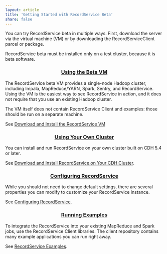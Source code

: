 ```yaml
---
layout: article
title: 'Getting Started with RecordService Beta'
share: false
---
```

You can try RecordService beta in multiple ways. First, download the server via the virtual machine (VM) or by downloading the RecordServiceClient parcel or package.

RecordService beta must be installed only on a test cluster, because it is beta software.

<div class="tiles">
<div class="tile">
<h3 align="center"><a href="vm.html">Using the Beta VM</a></h3>
<p>
The RecordService beta VM provides a single-node Hadoop cluster, including Impala, MapReduce/YARN, Spark, Sentry, and RecordService.  Using the VM is the easiest way to see RecordService in action, and it does not require that you  use an existing Hadoop cluster.
</p><p>
The VM itself does not contain RecordService Client and examples: those should be run on a separate machine.
</p>
<p>
See <a href="vm.html">Download and Install the RecordService VM</a>
</p>
</div>
<div class="tile">
<h3 align="center"><a href="installOnCluster.html">Using Your Own Cluster</a></h3>
<p>
You can install and run RecordService on your own cluster built on CDH 5.4 or later.
</p>
<p>
See <a href="installOnCluster.html">Download and Install RecordService on Your CDH Cluster</a>.
</p>
</div>
<div class="tile">
<h3 align="center"><a href="rsConfig.html">Configuring RecordService</a></h3>
<p>
While you should not need to change default settings, there are several properties you can modify to customize your RecordService instance.
</p>
<p>
See <a href="rsConfig.html">Configuring RecordService</a>.
</p>
</div>
<div class="tile">
<h3 align="center"><a href="examples.html">Running Examples</a></h3>
<p>
To integrate the RecordService into your existing MapReduce and Spark jobs, use the RecordService Client libraries. The client repository contains many example applications you can run right away.
</p>
<p>
See <a href="examples.html">RecordService Examples</a>.
</p>
</div>
</div>
